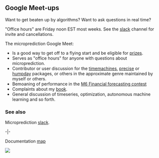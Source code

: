 ## Google Meet-ups

Want to get beaten up by algorithms? Want to ask questions in real time? 

"Office hours" are Friday noon EST most weeks. See the [slack](https://microprediction.github.io/microprediction/slack.html) channel for invite and cancellations.

The microprediction Google Meet:

 - Is a good way to get off to a flying start and be eligible for [prizes](https://microprediction.github.io/microprediction/prizes.html).
 - Serves as "office hours" for anyone with questions about microprediction. 
 - Contributor or user discussion for the [timemachines](https://github.com/microprediction/timemachines), [precise](https://github.com/microprediction/precise) or [humpday](https://github.com/microprediction/humpday) packages, or others in the approximate genre maintained by myself or others. 
 - Bemoaning of performance in the [M6 Financial forecasting contest](https://m6competition.com/Leaderboard)
 - Complaints about my [book](https://github.com/microprediction/building_an_open_ai_network/issues).
 - General discussion of timeseries, optimization, autonomous machine learning and so forth.   

### See also 

Microprediction [slack](https://microprediction.github.io/microprediction/slack.html). 

-|-

Documentation [map](https://microprediction.github.io/microprediction/map.html)
    

![](/microprediction/assets/images/algo_fight_club.png)



 
